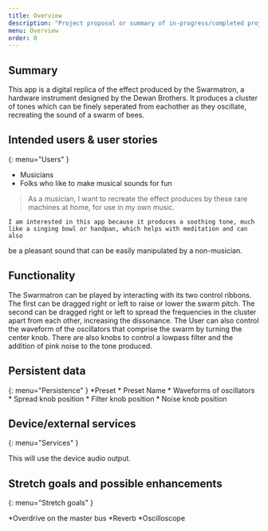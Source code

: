 ```yaml
---
title: Overview
description: "Project proposal or summary of in-progress/completed project."
menu: Overview
order: 0
---
```


## Summary

This app is a digital replica of the effect produced by the Swarmatron, a hardware instrument designed by the
Dewan Brothers. It produces a cluster of tones which can be finely seperated from eachother as they
oscillate, recreating the sound of a swarm of bees.

## Intended users & user stories
{: menu="Users" }

* Musicians
* Folks who like to make musical sounds for fun
> As a musician, I want to recreate the effect produces by these rare machines at home, for use in my own music.


    I am interested in this app because it produces a soothing tone, much like a singing bowl or handpan, which helps with meditation and can also
be a pleasant sound that can be easily manipulated by a non-musician.

## Functionality

The Swarmatron can be played by interacting with its two control ribbons.
The first can be dragged right or left to raise or lower the swarm pitch.
The second can be dragged right or left to spread the frequencies in the cluster apart from each other, increasing the dissonance.
The User can also control the waveform of the oscillators that comprise the swarm by turning the center knob.
There are also knobs to control a lowpass filter and the addition of pink noise to the tone produced.

## Persistent data
{: menu="Persistence" }
  *Preset
    * Preset Name
    * Waveforms of oscillators
    * Spread knob position
    * Filter knob position
    * Noise knob position
## Device/external services
{: menu="Services" }

This will use the device audio output.

## Stretch goals and possible enhancements 
{: menu="Stretch goals" }

*Overdrive on the master bus
*Reverb
*Oscilloscope